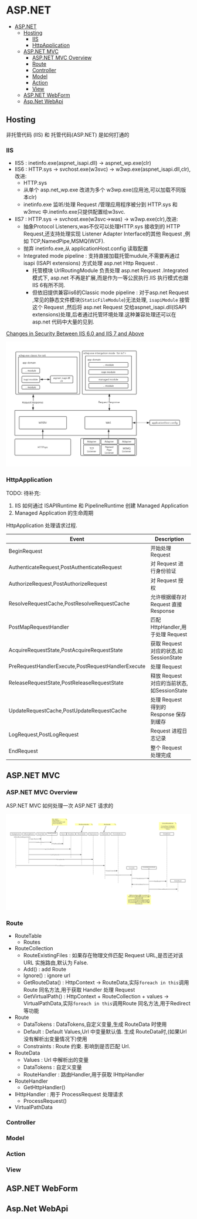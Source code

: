 # ASP.NET

* [ASP.NET](#aspnet)
  * [Hosting](#hosting)
    * [IIS](#iis)
    * [HttpApplication](#httpapplication)
  * [ASP.NET MVC](#aspnet-mvc)
    * [ASP.NET MVC Overview](#aspnet-mvc-overview)
    * [Route](#route)
    * [Controller](#controller)
    * [Model](#model)
    * [Action](#action)
    * [View](#view)
  * [ASP.NET WebForm](#aspnet-webform)
  * [Asp.Net WebApi](#aspnet-webapi)

## Hosting

非托管代码 (IIS) 和 托管代码(ASP.NET) 是如何打通的

### IIS

* IIS5 : inetinfo.exe(aspnet_isapi.dll) -> aspnet_wp.exe(clr)
* IIS6 : HTTP.sys -> svchost.exe(w3svc) -> w3wp.exe(aspnet_isapi.dll,clr), 改进:
  * HTTP.sys
  * 从单个 asp.net_wp.exe 改进为多个 w3wp.exe(应用池,可以加载不同版本clr)
  * inetinfo.exe 监听/处理 Request /管理应用程序被分到 HTTP.sys 和 w3mvc 中.inetinfo.exe只提供配置给w3svc.
* IIS7 : HTTP.sys -> svchost.exe(w3svc->was) -> w3wp.exe(clr),改进:
  * 抽象Protocol Listeners,was不仅可以处理HTTP.sys 接收到的 HTTP Request,还支持处理实现 Listener Adapter Interface的其他 Request ,例如 TCP,NamedPipe,MSMQ(WCF).
  * 抛弃 inetinfo.exe,从 applicationHost.config 读取配置
  * Integrated mode pipeline : 支持直接加载托管mudule,不需要再通过 isapi (ISAPI extensions) 方式处理 asp.net Http Request .
    * 托管模块 UrlRoutingModule 负责处理 asp.net Request .Integrated模式下, asp.net 不再是扩展,而是作为一等公民执行.IIS 执行模式也跟IIS 6有所不同.
    * 但依旧提供兼容iis6的Classic mode pipeline : 对于asp.net Request ,常见的静态文件模块(`StaticFileModule`)无法处理, `isapiModule` 接管这个 Request ,然后将 asp.net Request 交给aspnet_isapi.dll(ISAPI extensions)处理,后者通过托管环境处理.这种兼容处理还可以在asp.net 代码中大量的见到.

[Changes in Security Between IIS 6.0 and IIS 7 and Above](https://docs.microsoft.com/zh-cn/iis/get-started/whats-new-in-iis-7/changes-in-security-between-iis-60-and-iis-7-and-above#web-service-extension-restriction-list)

![IIS7](../img/iis-architecture.png)

### HttpApplication

TODO: 待补充:

1. IIS 如何通过 ISAPIRuntime 和 PipelineRuntime 创建 Managed Application
2. Managed Application 的生命周期

HttpApplication 处理请求过程.

| Event                                              | Description                                |
| -------------------------------------------------- | ------------------------------------------ |
| BeginRequest                                       | 开始处理 Request                           |
| AuthenticateRequest,PostAuthenticateRequest        | 对 Request 进行身份验证                    |
| AuthorizeRequest,PostAuthorizeRequest              | 对 Request 授权                            |
| ResolveRequestCache,PostResolveRequestCache        | 允许根据缓存对 Request 直接 Response       |
| PostMapRequestHandler                              | 匹配 HttpHandler,用于处理 Request          |
| AcquireRequestState,PostAcquireRequestState        | 获取 Request 对应的状态,如SessionState     |
| PreRequestHandlerExecute,PostRequestHandlerExecute | 处理 Request                               |
| ReleaseRequestState,PostReleaseRequestState        | 释放 Request 对应的当前状态,如SessionState |
| UpdateRequestCache,PostUpdateRequestCache          | 处理 Request 得到的 Response 保存到缓存    |
| LogRequest,PostLogRequest                          | Request 进程日志记录                       |
| EndRequest                                         | 整个 Request 处理完成                      |

## ASP.NET MVC

### ASP.NET MVC Overview

ASP.NET MVC 如何处理一次 ASP.NET 请求的

![Asp.Net Mvc Execute](../img/ASP.NET-MVC-Execute.png)

### Route

* RouteTable
  * Routes
* RouteCollection
  * RouteExistingFiles : 如果存在物理文件匹配 Request URL,是否还对该 URL 实施路由,默认为 False.
  * Add() : add Route
  * Ignore() : ignore url
  * GetRouteData() : HttpContext -> RouteData,实际`foreach in this`调用Route 同名方法,用于获取 Handler 处理 Request
  * GetVirtualPath() : HttpContext + RouteCollection + values -> VirtualPathData,实际`foreach in this`调用Route 同名方法,用于Redirect等功能
* Route
  * DataTokens : DataTokens,自定义变量,生成 RouteData 时使用
  * Default : Default Values,Url 中变量默认值. 生成 RouteData时,(如果Url没有解析出变量情况下)使用
  * Constraints : Route 约束. 影响到是否匹配 Url.
* RouteData
  * Values  : Url 中解析出的变量
  * DataTokens : 自定义变量
  * RouteHandler : 路由Handler,用于获取 IHttpHandler
* RouteHandler
  * GetHttpHandler()
* IHttpHandler : 用于 ProcessRequest 处理请求
  * ProcessRequest()
* VirtualPathData

### Controller

### Model

### Action

### View

## ASP.NET WebForm

## Asp.Net WebApi